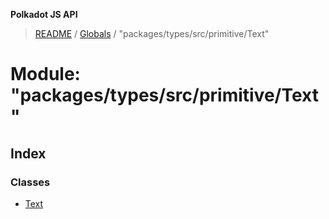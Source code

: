 **Polkadot JS API**

> [README](../README.md) / [Globals](../globals.md) / "packages/types/src/primitive/Text"

# Module: "packages/types/src/primitive/Text"

## Index

### Classes

* [Text](../classes/_packages_types_src_primitive_text_.text.md)
